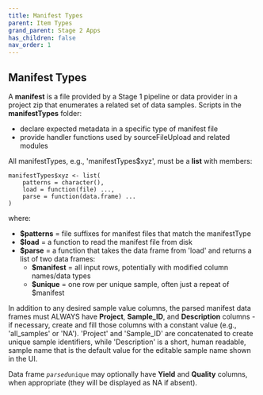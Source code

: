 ```yaml
---
title: Manifest Types
parent: Item Types
grand_parent: Stage 2 Apps
has_children: false
nav_order: 1
---
```


## Manifest Types

A **manifest** is a file provided by a Stage 1 pipeline or data provider
in a project zip that enumerates a related set of data samples.
Scripts in the **manifestTypes** folder:
- declare expected metadata in a specific type of manifest file
- provide handler functions used by sourceFileUpload and related modules

All manifestTypes, e.g., 'manifestTypes$xyz', must be a **list** with members:

```
manifestTypes$xyz <- list(
    patterns = character(),
    load = function(file) ...,
    parse = function(data.frame) ...
)
```

where:

- **$patterns** = file suffixes for manifest files that match the manifestType
- **$load** = a function to read the manifest file from disk
- **$parse** = a function that takes the data frame from 'load' and returns a list of two data frames:
    - **$manifest** = all input rows, potentially with modified column names/data types
    - **$unique**   = one row per unique sample, often just a repeat of $manifest

In addition to any desired sample value columns, the parsed manifest data frames must 
ALWAYS have **Project**, **Sample_ID**, and **Description** columns - if necessary, create 
and fill those columns with a constant value (e.g., 'all_samples' or 'NA').
'Project' and 'Sample_ID' are concatenated to create unique sample identifiers, while 
'Description' is a short, human readable, sample name that is the default 
value for the editable sample name shown in the UI.

Data frame <code>$parsed$unique</code> may optionally have **Yield** and **Quality** columns, 
when appropriate (they will be displayed as NA if absent).
